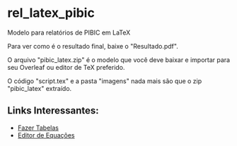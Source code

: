 # rel_latex_pibic
Modelo para relatórios de PIBIC em LaTeX

Para ver como é o resultado final, baixe o "Resultado.pdf".

O arquivo "pibic_latex.zip" é o modelo que você deve baixar e importar para seu Overleaf ou editor de TeX preferido.

O código "script.tex" e a pasta "imagens" nada mais são que o zip "pibic_latex" extraído.

## Links Interessantes:
* [Fazer Tabelas](https://www.tablesgenerator.com)
* [Editor de Equações](https://www.codecogs.com/latex/eqneditor.php?lang=pt-br)
